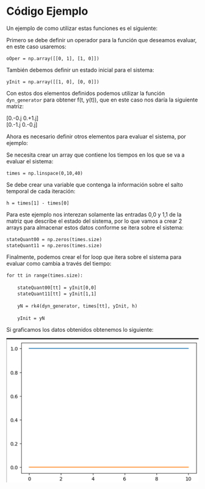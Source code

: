 # Código Ejemplo

Un ejemplo de como utilizar estas funciones es el siguiente:

Primero se debe definir un operador para la función que deseamos evaluar, en este caso usaremos:
    
    oOper = np.array([[0, 1], [1, 0]])

También debemos definir un estado inicial para el sistema: 
    
    yInit = np.array([[1, 0], [0, 0]])

Con estos dos elementos definidos podemos utilizar la función `dyn_generator` para obtener f(t, y(t)), que en este caso nos daría la siguiente matriz:

[0.-0.j  0.+1.j]          
[0.-1.j  0.-0.j]

Ahora es necesario definir otros elementos para evaluar el sistema, por ejemplo:

Se necesita crear un array que contiene los tiempos en los que se va a evaluar el sistema: 
 
    times = np.linspace(0,10,40)

Se debe crear una variable que contenga la información sobre el salto temporal de cada iteración:

    h = times[1] - times[0]

Para este ejemplo nos interezan solamente las entradas 0,0 y 1,1 de la matriz que describe el estado del sistema, por lo que vamos a crear 2 arrays para almacenar estos datos conforme se itera sobre el sistema:

    stateQuant00 = np.zeros(times.size)
    stateQuant11 = np.zeros(times.size)

Finalmente, podemos crear el for loop que itera sobre el sistema para evaluar como cambia a través del tiempo:

    for tt in range(times.size):

        stateQuant00[tt] = yInit[0,0]
        stateQuant11[tt] = yInit[1,1]

        yN = rk4(dyn_generator, times[tt], yInit, h)

        yInit = yN


Si graficamos los datos obtenidos obtenemos lo siguiente:

![Fig2](img/Fig2.png)
